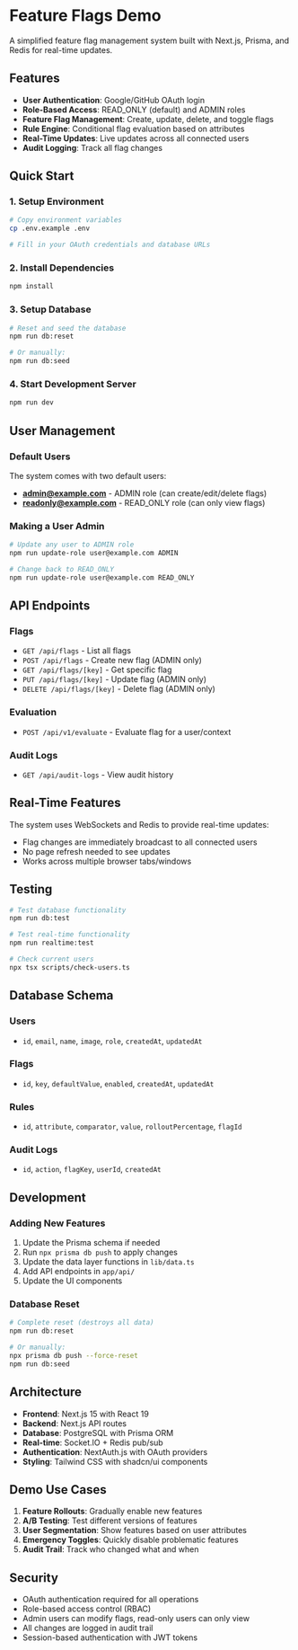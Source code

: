 # Feature Flags Demo

A simplified feature flag management system built with Next.js, Prisma, and Redis for real-time updates.

## Features

- **User Authentication**: Google/GitHub OAuth login
- **Role-Based Access**: READ_ONLY (default) and ADMIN roles
- **Feature Flag Management**: Create, update, delete, and toggle flags
- **Rule Engine**: Conditional flag evaluation based on attributes
- **Real-Time Updates**: Live updates across all connected users
- **Audit Logging**: Track all flag changes

## Quick Start

### 1. Setup Environment

```bash
# Copy environment variables
cp .env.example .env

# Fill in your OAuth credentials and database URLs
```

### 2. Install Dependencies

```bash
npm install
```

### 3. Setup Database

```bash
# Reset and seed the database
npm run db:reset

# Or manually:
npm run db:seed
```

### 4. Start Development Server

```bash
npm run dev
```

## User Management

### Default Users

The system comes with two default users:
- **admin@example.com** - ADMIN role (can create/edit/delete flags)
- **readonly@example.com** - READ_ONLY role (can only view flags)

### Making a User Admin

```bash
# Update any user to ADMIN role
npm run update-role user@example.com ADMIN

# Change back to READ_ONLY
npm run update-role user@example.com READ_ONLY
```

## API Endpoints

### Flags
- `GET /api/flags` - List all flags
- `POST /api/flags` - Create new flag (ADMIN only)
- `GET /api/flags/[key]` - Get specific flag
- `PUT /api/flags/[key]` - Update flag (ADMIN only)
- `DELETE /api/flags/[key]` - Delete flag (ADMIN only)

### Evaluation
- `POST /api/v1/evaluate` - Evaluate flag for a user/context

### Audit Logs
- `GET /api/audit-logs` - View audit history

## Real-Time Features

The system uses WebSockets and Redis to provide real-time updates:

- Flag changes are immediately broadcast to all connected users
- No page refresh needed to see updates
- Works across multiple browser tabs/windows

## Testing

```bash
# Test database functionality
npm run db:test

# Test real-time functionality
npm run realtime:test

# Check current users
npx tsx scripts/check-users.ts
```

## Database Schema

### Users
- `id`, `email`, `name`, `image`, `role`, `createdAt`, `updatedAt`

### Flags
- `id`, `key`, `defaultValue`, `enabled`, `createdAt`, `updatedAt`

### Rules
- `id`, `attribute`, `comparator`, `value`, `rolloutPercentage`, `flagId`

### Audit Logs
- `id`, `action`, `flagKey`, `userId`, `createdAt`

## Development

### Adding New Features

1. Update the Prisma schema if needed
2. Run `npx prisma db push` to apply changes
3. Update the data layer functions in `lib/data.ts`
4. Add API endpoints in `app/api/`
5. Update the UI components

### Database Reset

```bash
# Complete reset (destroys all data)
npm run db:reset

# Or manually:
npx prisma db push --force-reset
npm run db:seed
```

## Architecture

- **Frontend**: Next.js 15 with React 19
- **Backend**: Next.js API routes
- **Database**: PostgreSQL with Prisma ORM
- **Real-time**: Socket.IO + Redis pub/sub
- **Authentication**: NextAuth.js with OAuth providers
- **Styling**: Tailwind CSS with shadcn/ui components

## Demo Use Cases

1. **Feature Rollouts**: Gradually enable new features
2. **A/B Testing**: Test different versions of features
3. **User Segmentation**: Show features based on user attributes
4. **Emergency Toggles**: Quickly disable problematic features
5. **Audit Trail**: Track who changed what and when

## Security

- OAuth authentication required for all operations
- Role-based access control (RBAC)
- Admin users can modify flags, read-only users can only view
- All changes are logged in audit trail
- Session-based authentication with JWT tokens
